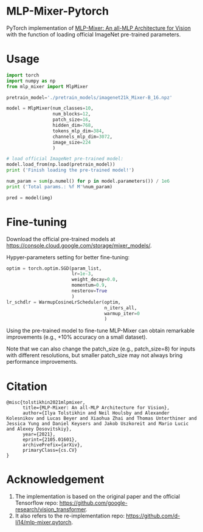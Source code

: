 # MLP-Mixer-Pytorch
PyTorch implementation of [MLP-Mixer: An all-MLP Architecture for Vision](https://arxiv.org/abs/2105.01601) with the function of loading official ImageNet pre-trained parameters.

# Usage
```python
import torch
import numpy as np
from mlp_mixer import MlpMixer

pretrain_model='./pretrain_models/imagenet21k_Mixer-B_16.npz'

model = MlpMixer(num_classes=10, 
                 num_blocks=12, 
                 patch_size=16, 
                 hidden_dim=768, 
                 tokens_mlp_dim=384, 
                 channels_mlp_dim=3072, 
                 image_size=224
                 )

# load official ImageNet pre-trained model:
model.load_from(np.load(pretrain_model))
print ('Finish loading the pre-trained model!')

num_param = sum(p.numel() for p in model.parameters()) / 1e6
print ('Total params.: %f M'%num_param)

pred = model(img)
```

# Fine-tuning
Download the official pre-trained models at <https://console.cloud.google.com/storage/mixer_models/>. 

Hypyer-parameters setting for better fine-tuning:
```python
optim = torch.optim.SGD(param_list, 
                        lr=1e-3, 
                        weight_decay=0.0,
                        momentum=0.9, 
                        nesterov=True
                        )
lr_schdlr = WarmupCosineLrScheduler(optim, 
                                    n_iters_all, 
                                    warmup_iter=0
                                    )
```
Using the pre-trained model to fine-tune MLP-Mixer can obtain remarkable improvements (e.g., +10% accuracy on a small dataset).

Note that we can also change the patch_size (e.g., patch_size=8) for inputs with different resolutions, but smaller patch_size may not always bring performance improvements.


# Citation
```
@misc{tolstikhin2021mlpmixer,
      title={MLP-Mixer: An all-MLP Architecture for Vision}, 
      author={Ilya Tolstikhin and Neil Houlsby and Alexander Kolesnikov and Lucas Beyer and Xiaohua Zhai and Thomas Unterthiner and Jessica Yung and Daniel Keysers and Jakob Uszkoreit and Mario Lucic and Alexey Dosovitskiy},
      year={2021},
      eprint={2105.01601},
      archivePrefix={arXiv},
      primaryClass={cs.CV}
}
```

# Acknowledgement
1. The implementation is based on the original paper and the official Tensorflow repo: <https://github.com/google-research/vision_transformer>.
2. It also refers to the re-implementation repo: <https://github.com/d-li14/mlp-mixer.pytorch>.

